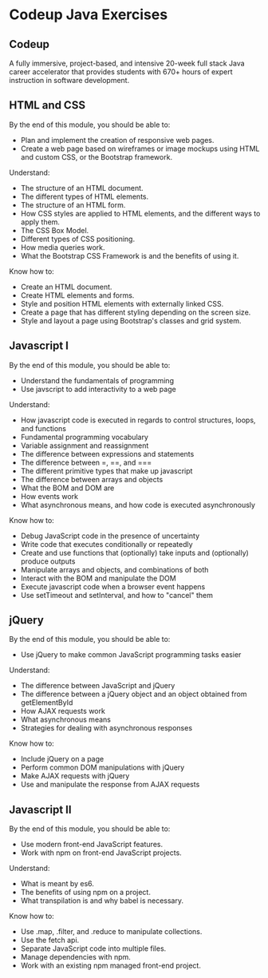 # Codeup Java Exercises
## Codeup

A fully immersive, project-based, and intensive 20-week full stack Java career accelerator that provides students with 670+ hours of expert instruction in software development.

## HTML and CSS

 By the end of this module, you should be able to:
 * Plan and implement the creation of responsive web pages.
 * Create a web page based on wireframes or image mockups using HTML and custom CSS, or the Bootstrap framework.

Understand:
 * The structure of an HTML document.
 * The different types of HTML elements.
 * The structure of an HTML form.
 * How CSS styles are applied to HTML elements, and the different ways to apply them.
 * The CSS Box Model.
 * Different types of CSS positioning.
 * How media queries work.
 * What the Bootstrap CSS Framework is and the benefits of using it.

Know how to:
 * Create an HTML document.
 * Create HTML elements and forms.
 * Style and position HTML elements with externally linked CSS.
 * Create a page that has different styling depending on the screen size.
 * Style and layout a page using Bootstrap's classes and grid system.
 
## Javascript I

 By the end of this module, you should be able to:
 * Understand the fundamentals of programming
 * Use javscript to add interactivity to a web page

Understand:
 * How javascript code is executed in regards to control structures, loops, and functions
 * Fundamental programming vocabulary
 * Variable assignment and reassignment
 * The difference between expressions and statements
 * The difference between =, ==, and ===
 * The different primitive types that make up javascript
 * The difference between arrays and objects
 * What the BOM and DOM are
 * How events work
 * What asynchronous means, and how code is executed asynchronously

Know how to:
 * Debug JavaScript code in the presence of uncertainty
 * Write code that executes conditionally or repeatedly
 * Create and use functions that (optionally) take inputs and (optionally) produce outputs
 * Manipulate arrays and objects, and combinations of both
 * Interact with the BOM and manipulate the DOM
 * Execute javascript code when a browser event happens
 * Use setTimeout and setInterval, and how to "cancel" them

## jQuery

 By the end of this module, you should be able to:
 * Use jQuery to make common JavaScript programming tasks easier
 
Understand:
 * The difference between JavaScript and jQuery
 * The difference between a jQuery object and an object obtained from getElementById
 * How AJAX requests work
 * What asynchronous means
 * Strategies for dealing with asynchronous responses

Know how to:
 * Include jQuery on a page
 * Perform common DOM manipulations with jQuery
 * Make AJAX requests with jQuery
 * Use and manipulate the response from AJAX requests

## Javascript II

By the end of this module, you should be able to:
 * Use modern front-end JavaScript features.
 * Work with npm on front-end JavaScript projects.

Understand:
 * What is meant by es6.
 * The benefits of using npm on a project.
 * What transpilation is and why babel is necessary.

Know how to:
 * Use .map, .filter, and .reduce to manipulate collections.
 * Use the fetch api.
 * Separate JavaScript code into multiple files.
 * Manage dependencies with npm.
 * Work with an existing npm managed front-end project.
